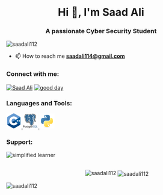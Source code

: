 <h1 align="center">Hi 👋, I'm Saad Ali</h1>
<h3 align="center">A passionate Cyber Security Student</h3>



<p align="left"> <img src="https://komarev.com/ghpvc/?username=saadali112&label=Profile%20views&color=0e75b6&style=flat" alt="saadali112" /> </p>

- 📫 How to reach me **saadali114@gmail.com**

<h3 align="left">Connect with me:</h3>
<p align="left">
  <a href="https://www.linkedin.com/in/saad-ali-baaa5b272/" target="blank"><img align="center" src="https://raw.githubusercontent.com/rahuldkjain/github-profile-readme-generator/master/src/images/icons/Social/linked-in-alt.svg" alt="Saad Ali" height="30" width="40" /></a>
<a href="https://www.instagram.com/saad_.hxhx/" target="blank"><img align="center" src="https://raw.githubusercontent.com/rahuldkjain/github-profile-readme-generator/master/src/images/icons/Social/instagram.svg" alt="good day" height="30" width="40" /></a>
</p>

<h3 align="left">Languages and Tools:</h3>
<p align="left"> <a href="https://www.w3schools.com/cpp/" target="_blank" rel="noreferrer"> <img src="https://raw.githubusercontent.com/devicons/devicon/master/icons/cplusplus/cplusplus-original.svg" alt="cplusplus" width="40" height="40"/> </a> <a href="https://www.postgresql.org" target="_blank" rel="noreferrer"> <img src="https://raw.githubusercontent.com/devicons/devicon/master/icons/postgresql/postgresql-original-wordmark.svg" alt="postgresql" width="40" height="40"/> </a> <a href="https://www.python.org" target="_blank" rel="noreferrer"> <img src="https://raw.githubusercontent.com/devicons/devicon/master/icons/python/python-original.svg" alt="python" width="40" height="40"/> </a> </p>

<h3 align="left">Support:</h3>
<p><a href="https://www.buymeacoffee.com/simplified"> <img align="left" src="https://cdn.buymeacoffee.com/buttons/v2/default-yellow.png" height="50" width="210" alt="simplified learner" /></a></p><br><br>


<p><img align="left" src="https://github-readme-stats.vercel.app/api/top-langs?username=saadali112&show_icons=true&locale=en&layout=compact" alt="saadali112" /></p>

<p>&nbsp;<img align="center" src="https://github-readme-stats.vercel.app/api?username=saadali112&show_icons=true&locale=en" alt="saadali112" /></p>

<p><img align="center" src="https://github-readme-streak-stats.herokuapp.com/?user=saadali112&" alt="saadali112" /></p>


